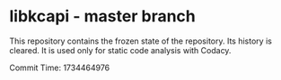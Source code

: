 # libkcapi - master branch

This repository contains the frozen state of the repository.
Its history is cleared. It is used only for static code
analysis with Codacy.

Commit Time: 1734464976